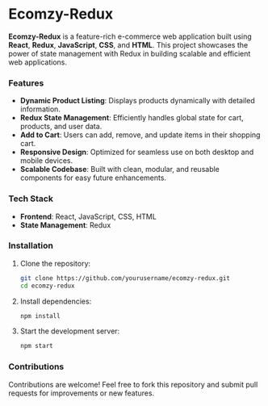 
# Ecomzy-Redux  

**Ecomzy-Redux** is a feature-rich e-commerce web application built using **React**, **Redux**, **JavaScript**, **CSS**, and **HTML**. This project showcases the power of state management with Redux in building scalable and efficient web applications.  

### Features  
- **Dynamic Product Listing**: Displays products dynamically with detailed information.  
- **Redux State Management**: Efficiently handles global state for cart, products, and user data.  
- **Add to Cart**: Users can add, remove, and update items in their shopping cart.  
- **Responsive Design**: Optimized for seamless use on both desktop and mobile devices.  
- **Scalable Codebase**: Built with clean, modular, and reusable components for easy future enhancements.  

### Tech Stack  
- **Frontend**: React, JavaScript, CSS, HTML  
- **State Management**: Redux  

### Installation  
1. Clone the repository:  
   ```bash
   git clone https://github.com/yourusername/ecomzy-redux.git
   cd ecomzy-redux
   ```  
2. Install dependencies:  
   ```bash
   npm install
   ```  
3. Start the development server:  
   ```bash
   npm start
   ```  

### Contributions  
Contributions are welcome! Feel free to fork this repository and submit pull requests for improvements or new features.  
